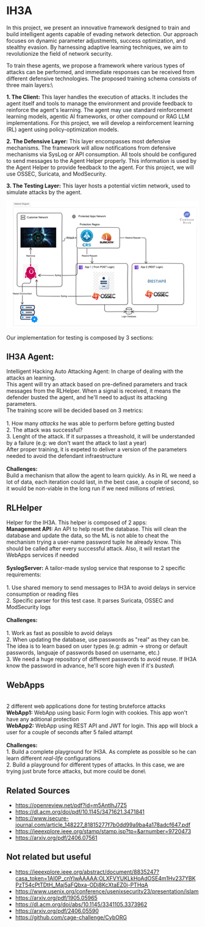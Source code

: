 # IH3A

In this project, we present an innovative framework designed to train and build intelligent agents capable of evading network detection. Our approach focuses on dynamic parameter adjustments, success optimization, and stealthy evasion. By harnessing adaptive learning techniques, we aim to revolutionize the field of network security.

To train these agents, we propose a framework where various types of attacks can be performed, and immediate responses can be received from different defensive technologies. The proposed training schema consists of three main layers:\

**1. The Client:** This layer handles the execution of attacks. It includes the agent itself and tools to manage the environment and provide feedback to reinforce the agent's learning. The agent may use standard reinforcement learning models, agentic AI frameworks, or other compound or RAG LLM implementations. For this project, we will develop a reinforcement learning (RL) agent using policy-optimization models.

**2. The Defensive Layer:** This layer encompasses most defensive mechanisms. The framework will allow notifications from defensive mechanisms via SysLog or API consumption. All tools should be configured to send messages to the Agent Helper properly. This information is used by the Agent Helper to provide feedback to the agent. For this project, we will use OSSEC, Suricata, and ModSecurity.

**3. The Testing Layer:** This layer hosts a potential victim network, used to simulate attacks by the agent.


![Alt text](NetDiagram.png?raw=true "Title")

Our implementation for testing is composed by 3 sections:

## IH3A Agent:
Intelligent Hacking Auto Attacking Agent: In charge of dealing with the attacks an learning.\
    This agent will try an attack based on pre-defined parameters and track messages from the RLHelper. When a signal is received, it means the defender busted the agent, and he'll need to adjust its attacking parameters.\
    The training score will be decided based on 3 metrics:\
    \
    1. How many *attacks* he was able to perform before getting busted\
    2. The attack was successful?\
    3. Lenght of the attack. If it surpasses a threashold, it will be understanded by a failure (e.g: we don't want the attack to last a year)\
    After proper training, it is expeted to deliver a version of the parameters needed to avoid the defendant infraestructure\
    \
    **Challenges:**\
    Build a mechanism that allow the agent to learn quickly. As in RL we need a lot of data, each iteration could last, in the best case, a couple of second, so it would be non-viable in the long run if we need millions of retries\
    

## RLHelper
Helper for the IH3A. This helper is composed of 2 apps:\
    **Management API:** An API to help reset the database. This will clean the database and update the data, so the ML is not able to cheat the mechanism trying a user-name password tuple he already know. This should be called after every successful attack. Also, it will restart the WebApps services if needed\
\
   **SyslogServer:** A tailor-made syslog service that response to 2 specific requirements:\
   \
    1. Use shared memory to send messages to IH3A to avoid delays in service consumption or reading files\
    2. Specific parser for this test case. It parses Suricata, OSSEC and ModSecurity logs\
\
    **Challenges:**\
    \
    1. Work as fast as possible to avoid delays\
    2. When updating the database, use passwords as "real" as they can be. The idea is to learn based on user types (e.g: admin -> strong or default passwords, languaje of passwords based on username, etc.)\
    3. We need a huge repository of different passwords to avoid reuse. If IH3A know the password in advance, he'll score high even if it's *busted*\
    

## WebApps
\
    2 different web applications done for testing bruteforce attacks\
    **WebApp1:** WebApp using basic Form login with cookies. This app won't have any aditional protection\
    **WebApp2:** WebApp using REST API and JWT for login. This app will block a user for a couple of seconds after 5 failed attampt\
\
    **Challenges:**\
    1. Build a complete playground for IH3A. As complete as possible so he can learn different *real-life* configurations\
    2. Build a playground for different types of attacks. In this case, we are trying just brute force attacks, but more could be done\


## Related Sources

* https://openreview.net/pdf?id=m5AntlhJ7Z5
* https://dl.acm.org/doi/pdf/10.1145/3471621.3471841
* https://www.isecure-journal.com/article_148227_81815277f7b0dd99a9ba4a178adcf647.pdf
* https://ieeexplore.ieee.org/stamp/stamp.jsp?tp=&arnumber=9720473
* https://arxiv.org/pdf/2406.07561

## Not related but useful

* https://ieeexplore.ieee.org/abstract/document/8835247?casa_token=1AI0P_cnYlwAAAAA:OLXFVYUKLkHoAdOSE4m1Hv237YBKPzT54cPtTDtH_Maj5aFQbxa-ODj8KcXtaEZ0j-PTHqA
* https://www.usenix.org/conference/usenixsecurity23/presentation/islam
* https://arxiv.org/pdf/1905.05965
* https://dl.acm.org/doi/abs/10.1145/3341105.3373962
* https://arxiv.org/pdf/2406.05590
* https://github.com/cage-challenge/CybORG
